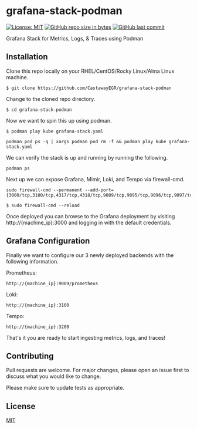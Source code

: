 grafana-stack-podman
=========
[![License: MIT](https://img.shields.io/badge/License-MIT-brightgreen.svg)](https://opensource.org/licenses/MIT)
[![GitHub repo size in bytes](https://img.shields.io/github/repo-size/CastawayEGR/grafana-stack-podman.svg?logoColor=brightgreen)](https://github.com/CastawayEGR/grafana-stack-podman)
[![GitHub last commit](https://img.shields.io/github/last-commit/CastawayEGR/grafana-stack-podman.svg?logoColor=brightgreen)](https://github.com/CastawayEGR/grafana-stack-podman)

Grafana Stack for Metrics, Logs, & Traces using Podman

## Installation

Clone this repo locally on your RHEL/CentOS/Rocky Linux/Alma Linux machine.

```$ git clone https://github.com/CastawayEGR/grafana-stack-podman```

Change to the cloned repo directory.

```$ cd grafana-stack-podman```

Now we want to spin this up using podman.

```
$ podman play kube grafana-stack.yaml

podman pod ps -q | xargs podman pod rm -f && podman play kube grafana-stack.yaml

```

We can verify the stack is up and running by running the following.

```
podman ps
```

Next up we can expose Grafana, Mimir, Loki, and Tempo via firewall-cmd.

```
sudo firewall-cmd --permanent --add-port={3000/tcp,3100/tcp,4317/tcp,4318/tcp,9009/tcp,9095/tcp,9096/tcp,9097/tcp,9411/tcp,14268/tcp}
```

```$ sudo firewall-cmd --reload```

Once deployed you can browse to the Grafana deployment by visiting http://{machine_ip}:3000 and logging in with the default credentials.

## Grafana Configuration

Finally we want to configure our 3 newly deployed backends with the following information.

Prometheus: 

```http://{machine_ip}:9009/prometheus```

Loki: 

```http://{machine_ip}:3100```

Tempo: 

```http://{machine_ip}:3200```

That's it you are ready to start ingesting metrics, logs, and traces!

## Contributing
Pull requests are welcome. For major changes, please open an issue first to discuss what you would like to change.

Please make sure to update tests as appropriate.

## License
[MIT](https://choosealicense.com/licenses/mit/)

